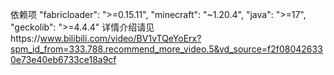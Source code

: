 依赖项
"fabricloader": ">=0.15.11",
		"minecraft": "~1.20.4",
		"java": ">=17",
		"geckolib": ">=4.4.4"
  详情介绍请见https://www.bilibili.com/video/BV1vTQeYoErx?spm_id_from=333.788.recommend_more_video.5&vd_source=f2f080426330e73e40eb6733ce18a9cf
